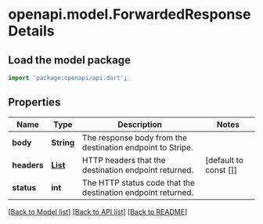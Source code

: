 # openapi.model.ForwardedResponseDetails

## Load the model package
```dart
import 'package:openapi/api.dart';
```

## Properties
Name | Type | Description | Notes
------------ | ------------- | ------------- | -------------
**body** | **String** | The response body from the destination endpoint to Stripe. | 
**headers** | [**List<ForwardedRequestHeader>**](ForwardedRequestHeader.md) | HTTP headers that the destination endpoint returned. | [default to const []]
**status** | **int** | The HTTP status code that the destination endpoint returned. | 

[[Back to Model list]](../README.md#documentation-for-models) [[Back to API list]](../README.md#documentation-for-api-endpoints) [[Back to README]](../README.md)


